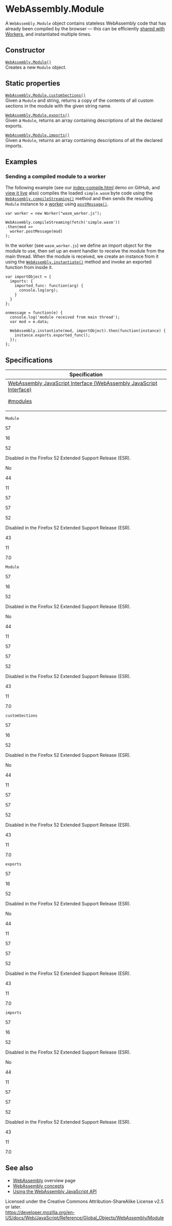 # WebAssembly.Module

A `WebAssembly.Module` object contains stateless WebAssembly code that has already been compiled by the browser — this can be efficiently [shared with Workers](https://developer.mozilla.org/en-US/docs/Web/API/Worker/postMessage), and instantiated multiple times.

## Constructor

[`WebAssembly.Module()`](module/module)  
Creates a new `Module` object.

## Static properties

[`WebAssembly.Module.customSections()`](module/customsections)  
Given a `Module` and string, returns a copy of the contents of all custom sections in the module with the given string name.

[`WebAssembly.Module.exports()`](module/exports)  
Given a `Module`, returns an array containing descriptions of all the declared exports.

[`WebAssembly.Module.imports()`](module/imports)  
Given a `Module`, returns an array containing descriptions of all the declared imports.

## Examples

### Sending a compiled module to a worker

The following example (see our [index-compile.html](https://github.com/mdn/webassembly-examples/blob/master/js-api-examples/index-compile.html) demo on GitHub, and [view it live](https://mdn.github.io/webassembly-examples/js-api-examples/index-compile.html) also) compiles the loaded `simple.wasm` byte code using the [`WebAssembly.compileStreaming()`](compilestreaming) method and then sends the resulting `Module` instance to a [worker](https://developer.mozilla.org/en-US/docs/Web/API/Web_Workers_API) using [`postMessage()`](https://developer.mozilla.org/en-US/docs/Web/API/Worker/postMessage).

    var worker = new Worker("wasm_worker.js");

    WebAssembly.compileStreaming(fetch('simple.wasm'))
    .then(mod =>
      worker.postMessage(mod)
    );

In the worker (see `wasm_worker.js`) we define an import object for the module to use, then set up an event handler to receive the module from the main thread. When the module is received, we create an instance from it using the [`WebAssembly.instantiate()`](instantiate) method and invoke an exported function from inside it.

    var importObject = {
      imports: {
        imported_func: function(arg) {
          console.log(arg);
        }
      }
    };

    onmessage = function(e) {
      console.log('module received from main thread');
      var mod = e.data;

      WebAssembly.instantiate(mod, importObject).then(function(instance) {
        instance.exports.exported_func();
      });
    };

## Specifications

<table><thead><tr class="header"><th>Specification</th></tr></thead><tbody><tr class="odd"><td><a href="https://webassembly.github.io/spec/js-api/#modules">WebAssembly JavaScript Interface (WebAssembly JavaScript Interface) 
<br/>

<span class="small">#modules</span></a></td></tr></tbody></table>

`Module`

57

16

52

Disabled in the Firefox 52 Extended Support Release (ESR).

No

44

11

57

57

52

Disabled in the Firefox 52 Extended Support Release (ESR).

43

11

7.0

`Module`

57

16

52

Disabled in the Firefox 52 Extended Support Release (ESR).

No

44

11

57

57

52

Disabled in the Firefox 52 Extended Support Release (ESR).

43

11

7.0

`customSections`

57

16

52

Disabled in the Firefox 52 Extended Support Release (ESR).

No

44

11

57

57

52

Disabled in the Firefox 52 Extended Support Release (ESR).

43

11

7.0

`exports`

57

16

52

Disabled in the Firefox 52 Extended Support Release (ESR).

No

44

11

57

57

52

Disabled in the Firefox 52 Extended Support Release (ESR).

43

11

7.0

`imports`

57

16

52

Disabled in the Firefox 52 Extended Support Release (ESR).

No

44

11

57

57

52

Disabled in the Firefox 52 Extended Support Release (ESR).

43

11

7.0

## See also

-   [WebAssembly](https://developer.mozilla.org/en-US/docs/WebAssembly) overview page
-   [WebAssembly concepts](https://developer.mozilla.org/en-US/docs/WebAssembly/Concepts)
-   [Using the WebAssembly JavaScript API](https://developer.mozilla.org/en-US/docs/WebAssembly/Using_the_JavaScript_API)

 
Licensed under the Creative Commons Attribution-ShareAlike License v2.5 or later.  
<a href="https://developer.mozilla.org/en-US/docs/Web/JavaScript/Reference/Global_Objects/WebAssembly/Module" class="_attribution-link">https://developer.mozilla.org/en-US/docs/Web/JavaScript/Reference/Global_Objects/WebAssembly/Module</a>

